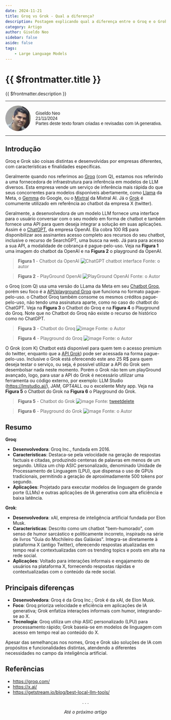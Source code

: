 ```yaml
---
date: 2024-11-21
title: Groq vs Grok - Qual a diferença?
description: Postagem explicando qual a diferença entre o Groq e o Grok
category: Artigo
author: Giseldo Neo
sidebar: false
aside: false
tags: 
    - Large Language Models
---
```


# {{ $frontmatter.title }}

{{ $frontmatter.description }}

<style>
    .profile {
      display: flex;
      align-items: center;
      gap: 15px;
      font-family: Arial, sans-serif;
    }

    .profile img {
      border-radius: 50%;
      width: 80px; /* Adjust size as needed */
      height: 80px; /* Adjust size as needed */
    }

    .profile-details {
      font-size: 14px;
    }

    .profile-details p {
      margin: 0;
    }
  </style>
  
  <hr class="solid">
  <div class="profile">
    <img src="./giseldo.png" alt="Profile Picture" />
    <div class="profile-details">
      <p>Giseldo Neo</p>
      <p>21/11/2024</p>
      <p>Partes deste texto foram criadas e revisadas com IA generativa.</p>
    </div>
  </div>
  <hr class="solid">

##  Introdução

Groq e Grok são coisas distintas e desenvolvidas por empresas diferentes, com características e finalidades específicas.

Geralmente quando nos referimos ao [Groq](https://groq.com/) (com Q), estamos nos referindo a uma fornecedora de infraestrutura para inferência em modelos de LLM diversos. 
Esta empresa vende um serviço de inferência mais rápida do que seus concorrentes para modelos disponíveis abertamente, como [Llama](https://www.llama.com/) da Meta, o [Gemma](https://ai.google.dev/gemma) do Google, ou o [Mixtral](https://mistral.ai/) da Mixtral AI.
Já o [Grok](https://x.ai/) é comumente utilizado em referência ao chatbot da empresa X (twitter). 

Geralmente, a desenvolvedora de um modelo LLM fornece uma interface para o usuário conversar com o seu modelo em forma de chatbot e também fornece uma API para quem deseja integrar a solução em suas aplicações. 
Assim é o [ChatGPT](https://chatgpt.com/), da empresa OpenAI. 
Ela cobra 100 R$ para disponibilizar aos assinantes acesso completo aos recursos do seu chatbot, inclusive o recurso de SearchGPT, uma busca na web. 
Já para para acesso a sua API, a modalidade de cobrança é pague-pelo-uso. 
Veja na **Figura 1** uma imagem do chatbot da OpenAI e na **Figura 2** o playground da OpenAI. 

> **Figura 1** - Chatbot da OpenAI
> ![ChatGPT chatbot interface](https://github.com/user-attachments/assets/d5f1caa9-ad37-4891-9a66-8121f6b54dce)
> Fonte: o autor

> **Figura 2** - PlayGround OpenAI
> ![PlayGround OpenAI](https://github.com/user-attachments/assets/46bf1931-62b5-4c51-a3b5-e9e1e246fd08)
> Fonte: o Autor

o Groq (com Q) usa  uma versão do LLama da Meta em seu [Chatbot Groq](https://groq.com/#), porém  seu foco é a [API/playground Groq](https://console.groq.com/playground) que funciona no formato pague-pelo-uso. 
o Chatbot Groq também consome os mesmos créditos pague-pelo-uso, não tendo uma assinatura aparte, como no caso do chatbot do ChatGPT. 
Veja na **Figura 3** o Chatbot do Groq e na **Figura 4** o Playground do Groq. Note que no Chatbot do Groq não existe o recurso de histórico como no ChatGPT.

> **Figura 3** - Chatbot do Groq
> ![image](https://github.com/user-attachments/assets/3c6efe44-9598-4353-a81c-1b5602c0a243)
> Fonte: o Autor

> **Figura 4** - Playground do Groq
> ![image](https://github.com/user-attachments/assets/d3729b18-02b6-46b2-a7a2-46a5db54c1c7)
> Fonte: o Autor

O Grok (com K) Chatbot está disponível para quem tem o acesso premium do twitter, enquanto que a [API Grok](https://console.x.ai/)) pode ser acessada na forma pague-pelo-uso. 
Inclusive o Grok está oferecendo este ano 25 R$ para quem deseja testar o serviço, ou seja, é possível utilizar a API do Grok sem desembolsar nada neste momento. 
Porém o Grok não tem um playGround avançado, logo, para usar a API do Grok é necessário utilizar uma ferramenta ou código externo, por exemplo: LLM Studio (https://lmstudio.ai/), JAM, GPT4ALL ou o excelente Msty app. 
Veja na **Figura 5** o Chatbot do Grok  na **Figura 6** o Playground do Grok.

> **Figura 5** - Chatbot do Grok 
> ![image](https://github.com/user-attachments/assets/72a03f4b-5870-42f3-89d8-b7fd122c31ab)
> Fonte: [tweetdelete](https://tweetdelete.net/pt/recursos/grok-ai-xs-latest-artificial-intelligence-chatbot/)

> **Figura 6** - Playground do Grok 
> ![image](https://github.com/user-attachments/assets/306afcae-d203-4a87-ab11-8f03ce87df56)
> Fonte: o Autor

## Resumo

**Groq**:
- **Desenvolvedora**: Groq Inc., fundada em 2016.
- **Características**: Destaca-se pela velocidade na geração de respostas factuais e citadas, produzindo centenas de palavras em menos de um segundo. Utiliza um chip ASIC personalizado, denominado Unidade de Processamento de Linguagem (LPU), que dispensa o uso de GPUs tradicionais, permitindo a geração de aproximadamente 500 tokens por segundo. 
- **Aplicações**: Projetado para executar modelos de linguagem de grande porte (LLMs) e outras aplicações de IA generativa com alta eficiência e baixa latência.

**Grok**:
- **Desenvolvedora**: xAI, empresa de inteligência artificial fundada por Elon Musk.
- **Características**: Descrito como um chatbot "bem-humorado", com senso de humor sarcástico e politicamente incorreto, inspirado na série de livros "Guia do Mochileiro das Galáxias". 
Integra-se diretamente à plataforma X (antigo Twitter), oferecendo respostas atualizadas em tempo real e contextualizadas com os trending topics e posts em alta na rede social. 
- **Aplicações**: Voltado para interações informais e engajamento de usuários na plataforma X, fornecendo respostas rápidas e contextualizadas com o conteúdo da rede social.

## Principais diferenças

- **Desenvolvedora**: Groq é da Groq Inc.; Grok é da xAI, de Elon Musk.
- **Foco**: Groq prioriza velocidade e eficiência em aplicações de IA generativa; Grok enfatiza interações informais com humor, integrando-se ao X.
- **Tecnologia**: Groq utiliza um chip ASIC personalizado (LPU) para processamento rápido; Grok baseia-se em modelos de linguagem com acesso em tempo real ao conteúdo do X.

Apesar das semelhanças nos nomes, Groq e Grok são soluções de IA com propósitos e funcionalidades distintas, atendendo a diferentes necessidades no campo da inteligência artificial. 

## Referências

-  https://groq.com/
-  https://x.ai/
-  https://getstream.io/blog/best-local-llm-tools/

<center>. . .</center>

_<center>Até o próximo artigo</center>_
